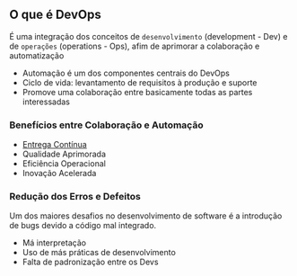 ## O que é DevOps

É uma integração dos conceitos de `desenvolvimento` (development - Dev) e de `operações` (operations - Ops), afim de aprimorar a colaboração e automatização

- Automação é um dos componentes centrais do DevOps
- Ciclo de vida: levantamento de requisitos à produção e suporte
- Promove uma colaboração entre basicamente todas as partes interessadas

### Benefícios entre Colaboração e Automação

- [Entrega Contínua](<Integracao-Continua.md>)
- Qualidade Aprimorada
- Eficiência Operacional
- Inovação Acelerada

### Redução dos Erros e Defeitos

Um dos maiores desafios no desenvolvimento de software é a introdução de bugs devido a código mal integrado.

- Má interpretação
- Uso de más práticas de desenvolvimento
- Falta de padronização entre os Devs